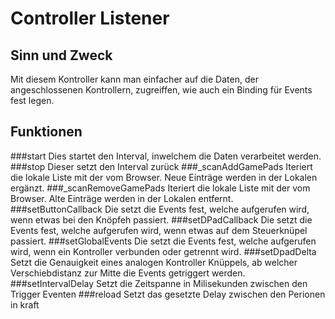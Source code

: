 # Controller Listener
## Sinn und Zweck
Mit diesem Kontroller kann man einfacher auf die Daten, der angeschlossenen Kontrollern, zugreiffen, wie auch ein Binding für Events fest legen.
## Funktionen
###start
Dies startet den Interval, inwelchem die Daten verarbeitet werden.
###stop
Dieser setzt den Interval zurück
###_scanAddGamePads
Iteriert die lokale Liste mit der vom Browser. Neue Einträge werden in der Lokalen ergänzt.
###_scanRemoveGamePads
Iteriert die lokale Liste mit der vom Browser. Alte Einträge werden in der Lokalen entfernt.
###setButtonCallback
Die setzt die Events fest, welche aufgerufen wird, wenn etwas bei den Knöpfeh passiert.
###setDPadCallback
Die setzt die Events fest, welche aufgerufen wird, wenn etwas auf dem Steuerknüpel passiert.
###setGlobalEvents
Die setzt die Events fest, welche aufgerufen wird, wenn ein Kontroller verbunden oder getrennt wird.
###setDpadDelta
Setzt die Genauigkeit eines analogen Kontroller Knüppels, ab welcher Verschiebdistanz zur Mitte die Events getriggert werden.
###setIntervalDelay
Setzt die Zeitspanne in Milisekunden zwischen den Trigger Eventen
###reload
Setzt das gesetzte Delay zwischen den Perionen in kraft


